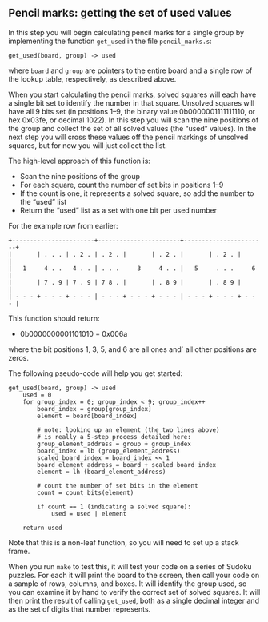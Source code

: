 Pencil marks: getting the set of used values
--------------------------------------------

In this step you will begin calculating pencil marks for a single
group by implementing the function `get_used` in the file
`pencil_marks.s`:

    get_used(board, group) -> used

where `board` and `group` are pointers to the entire board and a
single row of the lookup table, respectively, as described above.

When you start calculating the pencil marks, solved squares will
each have a single bit set to identify the number in that square.
Unsolved squares will have all 9 bits set (in positions 1–9, the
binary value 0b0000001111111110, or hex 0x03fe, or decimal 1022). In
this step you will scan the nine positions of the group and collect
the set of all solved values (the “used” values). In the next step
you will cross these values off the pencil markings of unsolved
squares, but for now you will just collect the list.

The high-level approach of this function is:

*   Scan the nine positions of the group
*   For each square, count the number of set bits in positions 1–9
*   If the count is one, it represents a solved square, so add the
    number to the “used” list
*   Return the “used” list as a set with one bit per used number

For the example row from earlier:

    +-----------------------+-----------------------+-----------------------+
    |       | . . . | . 2 . | . 2 . |       | . 2 . |       | . 2 . |       |
    |   1     4 . .   4 . . | . . .     3     4 . . |   5     . . .     6   |
    |       | 7 . 9 | 7 . 9 | 7 8 . |       | . 8 9 |       | . 8 9 |       |
    | - - - + - - - + - - - | - - - + - - - + - - - | - - - + - - - + - - - |

This function should return:

*   0b0000000001101010 = 0x006a

where the bit positions 1, 3, 5, and 6 are all ones and` all other
positions are zeros.

The following pseudo-code will help you get started:

```
get_used(board, group) -> used
    used = 0
    for group_index = 0; group_index < 9; group_index++
        board_index = group[group_index]
        element = board[board_index]

        # note: looking up an element (the two lines above)
        # is really a 5-step process detailed here:
        group_element_address = group + group_index
        board_index = lb (group_element_address)
        scaled_board_index = board_index << 1
        board_element_address = board + scaled_board_index
        element = lh (board_element_address)

        # count the number of set bits in the element
        count = count_bits(element)

        if count == 1 (indicating a solved square):
            used = used | element

    return used
```

Note that this is a non-leaf function, so you will need to set up a
stack frame.

When you run `make` to test this, it will test your code on a
series of Sudoku puzzles. For each it will print the board to the
screen, then call your code on a sample of rows, columns, and boxes.
It will identify the group used, so you can examine it by hand to
verify the correct set of solved squares. It will then print the
result of calling `get_used`, both as a single decimal integer and
as the set of digits that number represents.
